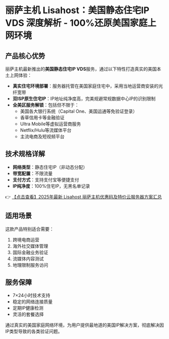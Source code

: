 # 丽萨主机 Lisahost：美国静态住宅IP VDS 深度解析 - 100%还原美国家庭上网环境

## 产品核心优势

丽萨主机最新推出的**美国静态住宅IP VDS**服务，通过以下特性打造真实的美国本土上网体验：

- **真实住宅环境部署**：服务器托管在美国家庭住宅中，采用当地运营商安装的光纤宽带
- **双ISP原生住宅IP**：IP地址纯净度高，完美规避常规数据中心IP的识别限制
- **全美区服务解锁**：包括但不限于：
  - 美国各大银行系统（Capital One、美国运通等免验证登录）
  - 香草信用卡等金融验证
  - Ultra Mobile等虚拟运营商服务
  - Netflix/Hulu等流媒体平台
  - 主流电商及短视频平台

## 技术规格详解

- **网络类型**：静态住宅IP（非动态分配）
- **带宽配置**：不限流量
- **支付方式**：支持支付宝等便捷支付
- **IP纯净度**：100%住宅IP，无黑名单记录

👉 [【点击查看】2025年最新 Lisahost 丽萨主机优惠码及特价云服务器方案汇总](https://bit.ly/lisazhuji)

## 适用场景

这款产品特别适合需要：

1. 跨境电商运营
2. 海外社交媒体管理
3. 国际金融业务验证
4. 流媒体内容测试
5. 地理限制服务访问

## 服务保障

- 7×24小时技术支持
- 稳定的网络连接质量
- 定期IP健康检测
- 灵活的套餐选择

通过真实的美国家庭网络环境，为用户提供最地道的美国IP解决方案，彻底解决因IP类型导致的各类验证问题。